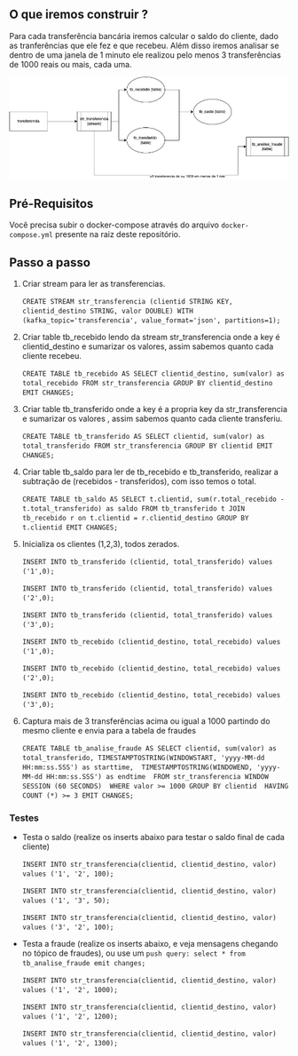## O que iremos construir ? 
Para cada transferência bancária iremos calcular o saldo do cliente, dado as tranferências que ele fez e que recebeu. Além disso iremos analisar se dentro de uma janela de 1 minuto ele realizou pelo menos 3 transferências de 1000 reais ou mais, cada uma. 

![image](image/ksqldb-transferencias.jpg)

## Pré-Requisitos
Você precisa subir o docker-compose através do arquivo `docker-compose.yml` presente na raiz deste repositório.

## Passo a passo 
1) Criar stream para ler as transferencias.
      
    `CREATE STREAM str_transferencia (clientid STRING KEY, clientid_destino STRING, valor DOUBLE)
      WITH (kafka_topic='transferencia', value_format='json', partitions=1);`

2) Criar table tb_recebido lendo da stream str_transferencia onde a key é clientid_destino e sumarizar os valores, assim sabemos quanto cada cliente recebeu.

    `CREATE TABLE tb_recebido AS SELECT clientid_destino, sum(valor) as total_recebido FROM str_transferencia GROUP BY clientid_destino EMIT CHANGES; `

3) Criar table tb_transferido onde a key é a propria key da str_transferencia e sumarizar os valores , assim sabemos quanto cada cliente transferiu. 

    `CREATE TABLE tb_transferido AS SELECT clientid, sum(valor) as total_transferido FROM str_transferencia GROUP BY clientid EMIT CHANGES; `


4) Criar table tb_saldo para ler de tb_recebido e tb_transferido, realizar a subtração de (recebidos - transferidos), com isso temos o total.

    `CREATE TABLE tb_saldo AS SELECT t.clientid, sum(r.total_recebido - t.total_transferido) as saldo
    FROM tb_transferido t JOIN tb_recebido r on t.clientid = r.clientid_destino GROUP BY t.clientid EMIT CHANGES;`

5) Inicializa os clientes (1,2,3), todos zerados.

    `INSERT INTO tb_transferido (clientid, total_transferido) values ('1',0);`

    `INSERT INTO tb_transferido (clientid, total_transferido) values ('2',0);`

    `INSERT INTO tb_transferido (clientid, total_transferido) values ('3',0);`

    `INSERT INTO tb_recebido (clientid_destino, total_recebido) values ('1',0);`

    `INSERT INTO tb_recebido (clientid_destino, total_recebido) values ('2',0);`

    `INSERT INTO tb_recebido (clientid_destino, total_recebido) values ('3',0);`

6) Captura mais de 3 transferências acima ou igual a 1000 partindo do mesmo cliente e envia para a tabela de fraudes

    `CREATE TABLE tb_analise_fraude
    AS SELECT clientid, sum(valor) as total_transferido, TIMESTAMPTOSTRING(WINDOWSTART, 'yyyy-MM-dd HH:mm:ss.SSS') as starttime, 
    TIMESTAMPTOSTRING(WINDOWEND, 'yyyy-MM-dd HH:mm:ss.SSS') as endtime 
    FROM str_transferencia
    WINDOW SESSION (60 SECONDS) 
    WHERE valor >= 1000
    GROUP BY clientid 
    HAVING COUNT (*) >= 3 EMIT CHANGES;`


### Testes

- Testa o saldo (realize os inserts abaixo para testar o saldo final de cada cliente)

    `INSERT INTO str_transferencia(clientid, clientid_destino, valor) values ('1', '2', 100);`

    `INSERT INTO str_transferencia(clientid, clientid_destino, valor) values ('1', '3', 50);`

    `INSERT INTO str_transferencia(clientid, clientid_destino, valor) values ('3', '2', 100);`

- Testa a fraude (realize os inserts abaixo, e veja mensagens chegando no tópico de fraudes), ou use um `push query: select * from tb_analise_fraude emit changes;`

    `INSERT INTO str_transferencia(clientid, clientid_destino, valor) values ('1', '2', 1000);`

    `INSERT INTO str_transferencia(clientid, clientid_destino, valor) values ('1', '2', 1200);`

    `INSERT INTO str_transferencia(clientid, clientid_destino, valor) values ('1', '2', 1300);`





